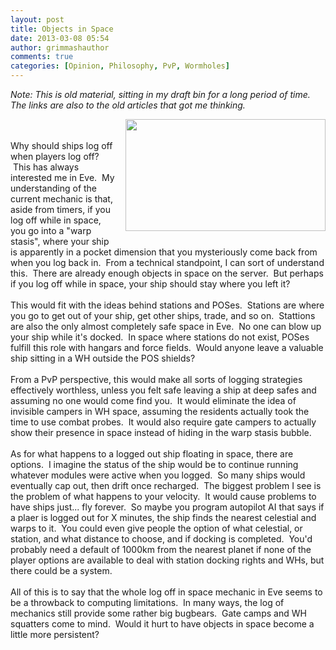 ```yaml
---
layout: post
title: Objects in Space
date: 2013-03-08 05:54
author: grimmashauthor
comments: true
categories: [Opinion, Philosophy, PvP, Wormholes]
---
```

<i>Note: This is old material, sitting in my draft bin for a long period of time.&nbsp; The links are also to the old articles that got me thinking.</i><br /><div style="clear: both; text-align: center;"><a href="http://grimmash.com/wp-content/uploads/2013/03/627-300x1681.jpg" style="clear: right; float: right; margin-bottom: 1em; margin-left: 1em;"><img border="0" height="179" src="http://grimmash.com/wp-content/uploads/2013/03/627-300x1681-300x168.jpg" width="320" /></a></div><br /><br />Why should ships log off when players log off? &nbsp;This has always interested me in Eve. &nbsp;My understanding of the current mechanic is that, aside from timers, if you log off while in space, you go into a "warp stasis", where your ship is apparently in a pocket dimension that you mysteriously come back from when you log back in. &nbsp;From a technical standpoint, I can sort of understand this. &nbsp;There are already enough objects in space on the server. &nbsp;But perhaps if you log off while in space, your ship should stay where you left it?<br /><br />This would fit with the ideas behind stations and POSes. &nbsp;Stations are where you go to get out of your ship, get other ships, trade, and so on. &nbsp;Stattions are also the only almost completely safe space in Eve. &nbsp;No one can blow up your ship while it's docked. &nbsp;In space where stations do not exist, POSes fulfill this role with hangars and force fields. &nbsp;Would anyone leave a valuable ship sitting in a WH outside the POS shields?<br /><br />From a PvP perspective, this would make all sorts of logging strategies effectively worthless, unless you felt safe leaving a ship at deep safes and assuming no one would come find you. &nbsp;It would eliminate the idea of invisible campers in WH space, assuming the residents actually took the time to use combat probes. &nbsp;It would also require gate campers to actually show their presence in space instead of hiding in the warp stasis bubble.<br /><br />As for what happens to a logged out ship floating in space, there are options. &nbsp;I imagine the status of the ship would be to continue running whatever modules were active when you logged. &nbsp;So many ships would eventually cap out, then drift once recharged. &nbsp;The biggest problem I see is the problem of what happens to your velocity. &nbsp;It would cause problems to have ships just... fly forever. &nbsp;So maybe you program autopilot AI that says if a plaer is logged out for X minutes, the ship finds the nearest celestial and warps to it. &nbsp;You could even give people the option of what celestial, or station, and what distance to choose, and if docking is completed. &nbsp;You'd probably need a default of 1000km from the nearest planet if none of the player options are available to deal with station docking rights and WHs, but there could be a system.<br /><br />All of this is to say that the whole log off in space mechanic in Eve seems to be a throwback to computing limitations. &nbsp;In many ways, the log of mechanics still provide some rather big bugbears. &nbsp;Gate camps and WH squatters come to mind. &nbsp;Would it hurt to have objects in space become a little more persistent?
